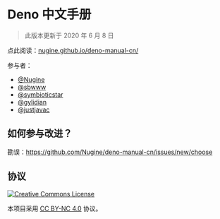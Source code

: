 # Deno 中文手册

> 此版本更新于 2020 年 6 月 8 日

点此阅读：[nugine.github.io/deno-manual-cn/](https://nugine.github.io/deno-manual-cn/)

参与者：

- [@Nugine](https://github.com/Nugine)
- [@sbwww](https://github.com/sbwww)
- [@symbioticstar](https://github.com/symbioticstar)
- [@gylidian](https://github.com/gylidian)
- [@justjavac](https://github.com/justjavac)

## 如何参与改进？

勘误：<https://github.com/Nugine/deno-manual-cn/issues/new/choose>

## 协议

[![Creative Commons License](https://licensebuttons.net/l/by-nc/4.0/88x31.png)](http://creativecommons.org/licenses/by-nc/4.0/)

本项目采用 [CC BY-NC 4.0](http://creativecommons.org/licenses/by-nc/4.0/) 协议。
